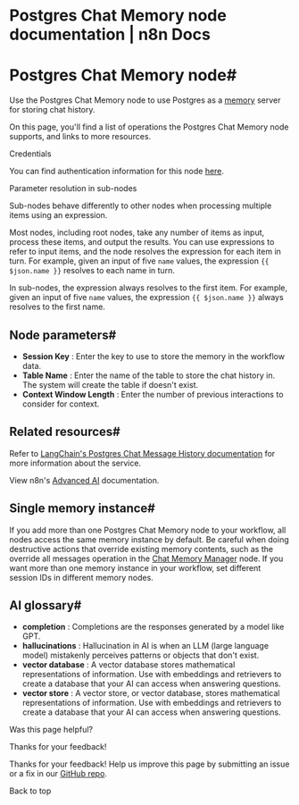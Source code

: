 # Postgres Chat Memory node documentation | n8n Docs

[ ](https://github.com/n8n-io/n8n-docs/edit/main/docs/integrations/builtin/cluster-nodes/sub-nodes/n8n-nodes-langchain.memorypostgreschat.md "Edit this page")

# Postgres Chat Memory node#

Use the Postgres Chat Memory node to use Postgres as a [memory](../../../../../glossary/#ai-memory) server for storing chat history.

On this page, you'll find a list of operations the Postgres Chat Memory node supports, and links to more resources.

Credentials

You can find authentication information for this node [here](../../../credentials/postgres/).

Parameter resolution in sub-nodes

Sub-nodes behave differently to other nodes when processing multiple items using an expression.

Most nodes, including root nodes, take any number of items as input, process these items, and output the results. You can use expressions to refer to input items, and the node resolves the expression for each item in turn. For example, given an input of five `name` values, the expression `{{ $json.name }}` resolves to each name in turn.

In sub-nodes, the expression always resolves to the first item. For example, given an input of five `name` values, the expression `{{ $json.name }}` always resolves to the first name.

## Node parameters#

  * **Session Key** : Enter the key to use to store the memory in the workflow data.
  * **Table Name** : Enter the name of the table to store the chat history in. The system will create the table if doesn't exist.
  * **Context Window Length** : Enter the number of previous interactions to consider for context.

## Related resources#

Refer to [LangChain's Postgres Chat Message History documentation](https://js.langchain.com/docs/integrations/memory/postgres) for more information about the service.

View n8n's [Advanced AI](../../../../../advanced-ai/) documentation.

## Single memory instance#

If you add more than one Postgres Chat Memory node to your workflow, all nodes access the same memory instance by default. Be careful when doing destructive actions that override existing memory contents, such as the override all messages operation in the [Chat Memory Manager](../n8n-nodes-langchain.memorymanager/) node. If you want more than one memory instance in your workflow, set different session IDs in different memory nodes.

## AI glossary#

  * **completion** : Completions are the responses generated by a model like GPT.
  * **hallucinations** : Hallucination in AI is when an LLM (large language model) mistakenly perceives patterns or objects that don't exist.
  * **vector database** : A vector database stores mathematical representations of information. Use with embeddings and retrievers to create a database that your AI can access when answering questions.
  * **vector store** : A vector store, or vector database, stores mathematical representations of information. Use with embeddings and retrievers to create a database that your AI can access when answering questions.

Was this page helpful? 

Thanks for your feedback! 

Thanks for your feedback! Help us improve this page by submitting an issue or a fix in our [GitHub repo](https://github.com/n8n-io/n8n-docs). 

Back to top